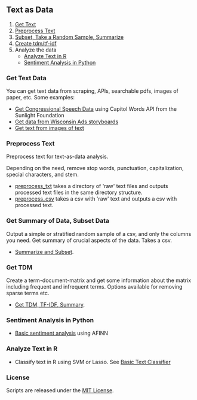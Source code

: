 ## Text as Data

1. [Get Text](https://github.com/soodoku/text-as-data#get-text-data)
2. [Preprocess Text](https://github.com/soodoku/text-as-data#preprocess-text)
3. [Subset, Take a Random Sample, Summarize](https://github.com/soodoku/text-as-data#get-summary-of-data-subset-data)
4. [Create tdm/tf-idf](https://github.com/soodoku/text-as-data#get-tdm)
5. Analyze the data
	* [Analyze Text in R](https://github.com/soodoku/text-as-data#analyze-text-in-r)
	* [Sentiment Analysis in Python](https://github.com/soodoku/text-as-data#sentiment-analysis-in-python)

### Get Text Data

You can get text data from scraping, APIs, searchable pdfs, images of paper, etc. Some examples:
* [Get Congressional Speech Data](https://gist.github.com/soodoku/85d79275c5880f67b4cf) using Capitol Words API from the Sunlight Foundation
* [Get data from Wisconsin Ads storyboards](https://gist.github.com/soodoku/62a3172eb1b4a55dee1a)
* [Get text from images of text](https://github.com/soodoku/image-to-text)

### Preprocess Text
Preprocess text for text-as-data analysis. 

Depending on the need, remove stop words, punctuation, capitalization, special characters, and stem.

* [preprocess_txt](https://github.com/soodoku/text-as-data/tree/master/preprocesstxt) takes a directory of 'raw' text files and outputs processed text files in the same directory structure. 
* [preprocess_csv](https://github.com/soodoku/text-as-data/tree/master/preprocess_csv) takes a csv with 'raw' text and outputs a csv with processed text.

### Get Summary of Data, Subset Data

Output a simple or stratified random sample of a csv, and only the columns you need. Get summary of crucial aspects of the data. Takes a csv. 

* [Summarize and Subset](https://github.com/soodoku/text-as-data/blob/master/subset/).

### Get TDM

Create a term-document-matrix and get some information about the matrix including frequent and infrequent terms. Options available for removing sparse terms etc. 

* [Get TDM, TF-IDF, Summary](https://github.com/soodoku/text-as-data/blob/master/tdm/).

### Sentiment Analysis in Python
* [Basic sentiment analysis](https://gist.github.com/soodoku/22e4cff2eb6a05be3c0d) using AFINN

### Analyze Text in R

* Classify text in R using SVM or Lasso. See [Basic Text Classifier](https://gist.github.com/soodoku/e34dbe0219b0f00a74d5)

### License

Scripts are released under the [MIT License](https://github.com/soodoku/Weather-Data/License%20for%20Scripts.md).
